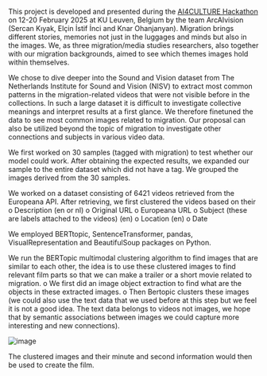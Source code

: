 This project is developed and presented during the [AI4CULTURE Hackathon](https://ai4culture.eu/) on 12-20 February 2025 at KU Leuven, Belgium by the team ArcAIvision (Sercan Kıyak, Elçin İstif İnci and Knar Ohanjanyan).
Migration brings different stories, memories not just in the luggages and minds but also in the images. We, as three migration/media studies researchers, also together with our migration backgrounds, aimed to see which themes images hold within themselves. 

We chose to dive deeper into the Sound and Vision dataset from The Netherlands Institute for Sound and Vision (NISV) to extract most common patterns in the migration-related videos that were not visible before in the collections. In such a large dataset it is difficult to investigate collective meanings and interpret results at a first glance. We therefore finetuned the data to see most common images related to migration. Our proposal can also be utilized beyond the topic of migration to investigate other connections and subjects in various video data.

We first worked on 30 samples (tagged with migration) to test whether our model could work. After obtaining the expected results, we expanded our sample to the entire dataset which did not have a tag. We grouped the images derived from the 30 samples.

We worked on a dataset consisting of 6421 videos retrieved from the Europeana API. After retrieving, we first clustered the videos based on their 
o	Description (en or nl)
o	Original URL
o	Europeana URL
o	Subject (these are labels attached to the videos) (en)
o	Location (en)
o	Date

We employed BERTtopic, SentenceTransformer, pandas, VisualRepresentation and BeautifulSoup packages on Python.

We run the BERTopic multimodal clustering algorithm to find images that are similar to each other, the idea is to use these clustered images to find relevant film parts so that we can make a trailer or a short movie related to migration. 
o	We first did an image object extraction to find what are the objects in these extracted images. 
o	Then Bertopic clusters these images (we could also use the text data that we used before at this step but we feel it is not a good idea. The text data belongs to videos not images, we hope that by semantic associations between images we could capture more interesting and new connections).

![image](https://github.com/user-attachments/assets/8ea476f1-aa99-475c-b88f-1bbbfe94402e)


The clustered images and their minute and second information would then be used to create the film.



